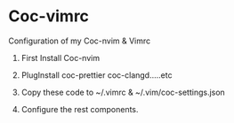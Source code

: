 # Coc-vimrc

Configuration of my Coc-nvim &amp; Vimrc

1. First Install Coc-nvim

2. PlugInstall coc-prettier coc-clangd.....etc

3. Copy these code to ~/.vimrc & ~/.vim/coc-settings.json

4. Configure the rest components.
